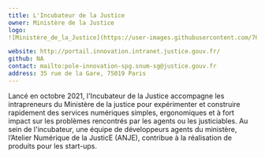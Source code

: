 ```yaml
---
title: L'Incubateur de la Justice
owner: Ministère de la Justice
logo: 
![Ministère_de_la_Justice](https://user-images.githubusercontent.com/76947365/167394976-40d8478f-a78d-4e86-82ff-319e02581a7d.png)

website: http://portail.innovation.intranet.justice.gouv.fr/
github: NA
contact: mailto:pole-innovation-spg.snum-sg@justice.gouv.fr
address: 35 rue de la Gare, 75019 Paris
---
```


Lancé en octobre 2021, l'Incubateur de la Justice accompagne les intrapreneurs du Ministère de la justice pour expérimenter et construire rapidement des services numériques simples, ergonomiques et à fort impact sur les problèmes rencontrés par les agents ou les justiciables. Au sein de l'incubateur, une équipe de développeurs agents du ministère, l’Atelier Numérique de la JusticE (ANJE), contribue à la réalisation de produits pour les start-ups.
